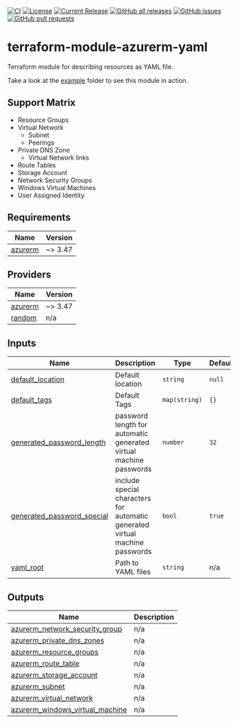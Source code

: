 [![CI](https://github.com/jkroepke/terraform-modoule-azurerm-yaml/workflows/CI/badge.svg)](https://github.com/jkroepke/terraform-modoule-azurerm-yaml/)
[![License](https://img.shields.io/github/license/jkroepke/terraform-modoule-azurerm-yaml.svg)](https://github.com/jkroepke/terraform-modoule-azurerm-yaml/blob/main/LICENSE)
[![Current Release](https://img.shields.io/github/release/jkroepke/terraform-modoule-azurerm-yaml.svg)](https://github.com/jkroepke/terraform-modoule-azurerm-yaml/releases/latest)
[![GitHub all releases](https://img.shields.io/github/downloads/jkroepke/terraform-modoule-azurerm-yaml/total?logo=github)](https://github.com/jkroepke/terraform-modoule-azurerm-yaml/releases/latest)
[![GitHub issues](https://img.shields.io/github/issues/jkroepke/terraform-modoule-azurerm-yaml.svg)](https://github.com/jkroepke/terraform-modoule-azurerm-yaml/issues)
[![GitHub pull requests](https://img.shields.io/github/issues-pr/jkroepke/terraform-modoule-azurerm-yaml.svg)](https://github.com/jkroepke/terraform-modoule-azurerm-yaml/pulls)

# terraform-module-azurerm-yaml

Terraform module for describing resources as YAML file.

Take a look at the [example](./example) folder to see this module in action.

## Support Matrix

* Resource Groups
* Virtual Network
  * Subnet
  * Peerings
* Private DNS Zone
  * Virtual Network links
* Route Tables
* Storage Account
* Network Security Groups
* Windows Virtual Machines
* User Assigned Identity 

<!-- BEGIN_TF_DOCS -->
## Requirements

| Name | Version |
|------|---------|
| <a name="requirement_azurerm"></a> [azurerm](#requirement\_azurerm) | ~> 3.47 |

## Providers

| Name | Version |
|------|---------|
| <a name="provider_azurerm"></a> [azurerm](#provider\_azurerm) | ~> 3.47 |
| <a name="provider_random"></a> [random](#provider\_random) | n/a |

## Inputs

| Name | Description | Type | Default | Required |
|------|-------------|------|---------|:--------:|
| <a name="input_default_location"></a> [default\_location](#input\_default\_location) | Default location | `string` | `null` | no |
| <a name="input_default_tags"></a> [default\_tags](#input\_default\_tags) | Default Tags | `map(string)` | `{}` | no |
| <a name="input_generated_password_length"></a> [generated\_password\_length](#input\_generated\_password\_length) | password length for automatic generated virtual machine passwords | `number` | `32` | no |
| <a name="input_generated_password_special"></a> [generated\_password\_special](#input\_generated\_password\_special) | include special characters for automatic generated virtual machine passwords | `bool` | `true` | no |
| <a name="input_yaml_root"></a> [yaml\_root](#input\_yaml\_root) | Path to YAML files | `string` | n/a | yes |

## Outputs

| Name | Description |
|------|-------------|
| <a name="output_azurerm_network_security_group"></a> [azurerm\_network\_security\_group](#output\_azurerm\_network\_security\_group) | n/a |
| <a name="output_azurerm_private_dns_zones"></a> [azurerm\_private\_dns\_zones](#output\_azurerm\_private\_dns\_zones) | n/a |
| <a name="output_azurerm_resource_groups"></a> [azurerm\_resource\_groups](#output\_azurerm\_resource\_groups) | n/a |
| <a name="output_azurerm_route_table"></a> [azurerm\_route\_table](#output\_azurerm\_route\_table) | n/a |
| <a name="output_azurerm_storage_account"></a> [azurerm\_storage\_account](#output\_azurerm\_storage\_account) | n/a |
| <a name="output_azurerm_subnet"></a> [azurerm\_subnet](#output\_azurerm\_subnet) | n/a |
| <a name="output_azurerm_virtual_network"></a> [azurerm\_virtual\_network](#output\_azurerm\_virtual\_network) | n/a |
| <a name="output_azurerm_windows_virtual_machine"></a> [azurerm\_windows\_virtual\_machine](#output\_azurerm\_windows\_virtual\_machine) | n/a |
<!-- END_TF_DOCS -->
